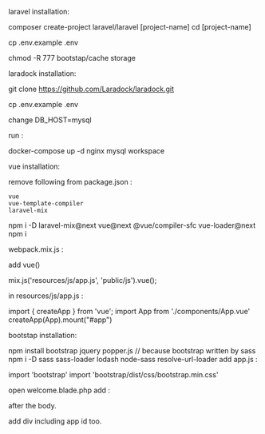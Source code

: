 laravel installation: 

composer create-project laravel/laravel [project-name]
cd [project-name]

cp .env.example .env

chmod -R 777 bootstap/cache storage 

laradock installation:

git clone https://github.com/Laradock/laradock.git

cp .env.example .env

change DB_HOST=mysql 

run : 

docker-compose up -d nginx mysql workspace 

vue installation:

remove following from package.json :


    vue
    vue-template-compiler
    laravel-mix

npm i -D laravel-mix@next vue@next @vue/compiler-sfc vue-loader@next
npm i

webpack.mix.js :

add vue() 

mix.js('resources/js/app.js', 'public/js').vue();

in resources/js/app.js :

import { createApp } from 'vue';
import App from './components/App.vue'
createApp(App).mount("#app")

bootstap installation:

npm install bootstrap jquery popper.js
// because bootstrap written by sass
npm i -D sass sass-loader lodash node-sass resolve-url-loader
add app.js :

import 'bootstrap'
import 'bootstrap/dist/css/bootstrap.min.css'

open welcome.blade.php add :

<script src="{{asset('js/app.js')}}"></script>
<link rel="stylesheet" href="{{ mix('css/app.css') }}">

 after the body.

add div including app id too.

